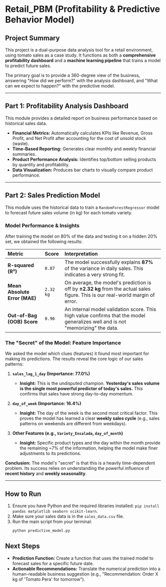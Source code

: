 # Retail_PBM (Profitability & Predictive Behavior Model)

## Project Summary

This project is a dual-purpose data analysis tool for a retail environment, using tomato sales as a case study. It functions as both a **comprehensive profitability dashboard** and a **machine learning pipeline** that trains a model to predict future sales.

The primary goal is to provide a 360-degree view of the business, answering "How did we perform?" with the analysis dashboard, and "What can we expect to happen?" with the predictive model.

---

## Part 1: Profitability Analysis Dashboard

This module provides a detailed report on business performance based on historical sales data.

- **Financial Metrics:** Automatically calculates KPIs like Revenue, Gross Profit, and Net Profit after accounting for the cost of unsold stock (waste).
- **Time-Based Reporting:** Generates clear monthly and weekly financial summaries.
- **Product Performance Analysis:** Identifies top/bottom selling products by quantity and profitability.
- **Data Visualization:** Produces bar charts to visually compare product performance.

---

## Part 2: Sales Prediction Model

This module uses the historical data to train a `RandomForestRegressor` model to forecast future sales volume (in kg) for each tomato variety.

### Model Performance & Insights

After training the model on 80% of the data and testing it on a hidden 20% set, we obtained the following results:

| Metric | Score | Interpretation |
| :--- | :--- | :--- |
| **R-squared (R²)** | `0.87` | The model successfully explains **87%** of the variance in daily sales. This indicates a very strong fit. |
| **Mean Absolute Error (MAE)** | `2.32 kg` | On average, the model's prediction is off by **±2.32 kg** from the actual sales figure. This is our real-world margin of error. |
| **Out-of-Bag (OOB) Score** | `0.96` | An internal model validation score. This high value confirms that the model generalizes well and is not "memorizing" the data. |

### The "Secret" of the Model: Feature Importance

We asked the model which clues (features) it found most important for making its predictions. The results reveal the core logic of our sales patterns:

1.  **`sales_lag_1_day` (Importance: 77.0%)**
    - **Insight:** This is the undisputed champion. **Yesterday's sales volume is the single most powerful predictor of today's sales.** This confirms that sales have strong day-to-day momentum.

2.  **`day_of_week` (Importance: 16.4%)**
    - **Insight:** The day of the week is the second most critical factor. This proves the model has learned a clear **weekly sales cycle** (e.g., sales patterns on weekends are different from weekdays).

3.  **Other Features (e.g., `Variety_Ensalada`, `day_of_month`)**
    - **Insight:** Specific product types and the day within the month provide the remaining ~7% of the information, helping the model make finer adjustments to its predictions.

**Conclusion:** The model's "secret" is that this is a heavily time-dependent problem. Its success relies on understanding the powerful influence of **recent history** and **weekly seasonality**.

---

## How to Run

1.  Ensure you have Python and the required libraries installed: `pip install pandas matplotlib seaborn scikit-learn`.
2.  Make sure your sales data is in the `sales_data.csv` file.
3.  Run the main script from your terminal:
    ```bash
    python predictive_model.py
    ```

## Next Steps

- **Prediction Function:** Create a function that uses the trained model to forecast sales for a specific future date.
- **Actionable Recommendations:** Translate the numerical prediction into a human-readable business suggestion (e.g., "Recommendation: Order X kg of 'Tomato Pera' for tomorrow").